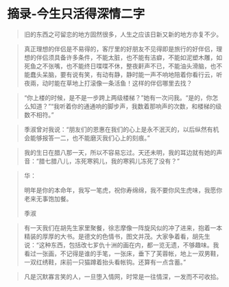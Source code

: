 # 摘录-今生只活得深情二字

> 旧的东西之可留恋的地方固然很多，人生之应该日新又新的地方亦复不少。

> 真正理想的伴侣是不易得的，客厅里的好朋友不见得即是旅行的好伴侣，理想的伴侣须具备许多条件，不能太脏，也不能有洁癖，不能如泥塑木雕，如死鱼之不张嘴，也不能终日喋喋不休，整夜鼾声不已，不能油头滑脑，也不能蠢头呆脑，要有说有笑，有动有静，静时能一声不响地陪着你看行云，听夜兩，动时能在草地上打滚像一条活鱼！这样的伴侣哪里去找？

> “你上楼的时候，是不是一步跨上两级楼梯？”她有一次问我。“是的，你怎么知道？”“我听着你的通通响的脚步声，我数着那响声的次数，和楼梯的级数不相符。”

> 季淑曾对我说：“朋友们的恩惠在我们的心上是永不泯灭的，以后纵然有机会能够报答一二，也不能磨灭我们心上的刻痕。”

> 我的生日在腊八那一天，所以不容易忘过。天还未明，我的耳边就有她的声音：“腊七腊八儿，冻死寒鸦儿，我的寒鸦儿冻死了没有？”

> 华：
>
> 明年是你的本命年，我写一笔虎，祝你寿绵绵，我不要你风生虎味，我愿你老来无事饱加餐。
>
> 季淑

> 有一天我们在胡先生家里聚餐，徐志摩像一阵旋风似的冲了进来，抱着一本精装的厚厚的大书。是德文的色情书，图文并茂。大家争着看，胡先生说：“这种东西，包括改七芗仇十洲的画在内，都一览无遗，不够趣味。我看过一张画，不记得是谁的手笔，一张床，垂下了芙蓉帐，地上一双男鞋，一双红绣鞋，床前一只猫蹲着抬头看帐钩。还算有一点含蓄。”

> 凡是沉默寡言笑的人，一旦堕入情网，时常是一往情深，一发而不可收拾。
